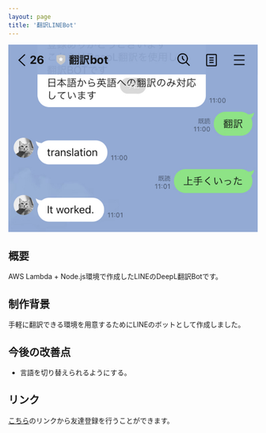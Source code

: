 ```yaml
---
layout: page
title: '翻訳LINEBot'
---
```


<div align="center">
<img src="../images/thumbnail/translation-linebot.png" alt="翻訳LINEBot サムネイル">
</div>

## 概要

AWS Lambda + Node.js環境で作成したLINEのDeepL翻訳Botです。

## 制作背景

手軽に翻訳できる環境を用意するためにLINEのボットとして作成しました。

## 今後の改善点

- 言語を切り替えられるようにする。

## リンク

[こちら]()のリンクから友達登録を行うことができます。
